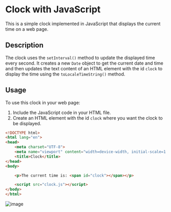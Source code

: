 # Clock with JavaScript

This is a simple clock implemented in JavaScript that displays the current time on a web page.

## Description

The clock uses the `setInterval()` method to update the displayed time every second. It creates a new `Date` object to get the current date and time and then updates the text content of an HTML element with the id `clock` to display the time using the `toLocaleTimeString()` method.

## Usage

To use this clock in your web page:

1. Include the JavaScript code in your HTML file.
2. Create an HTML element with the id `clock` where you want the clock to be displayed.

```html
<!DOCTYPE html>
<html lang="en">
<head>
    <meta charset="UTF-8">
    <meta name="viewport" content="width=device-width, initial-scale=1.0">
    <title>Clock</title>
</head>
<body>

    <p>The current time is: <span id="clock"></span></p>

    <script src="clock.js"></script>
</body>
</html>
```


![image](https://github.com/HAMZOO0/JavaScript-/assets/98114762/3617f731-4577-4a58-9c93-9216a103fe76)
